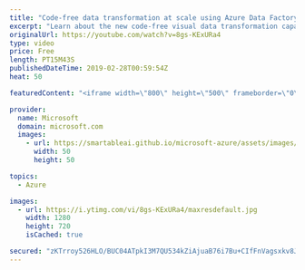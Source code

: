 ```yaml
---
title: "Code-free data transformation at scale using Azure Data Factory | Azure Friday"
excerpt: "Learn about the new code-free visual data transformation capabilities in Azure Data Factory as Gaurav Malhotra joins Lara Rubbelke to demonstrate how you can visually design, build, and manage data transformation processes without learning Spark or having a deep understanding of the distributed infrastructure."
originalUrl: https://youtube.com/watch?v=8gs-KExURa4
type: video
price: Free
length: PT15M43S
publishedDateTime: 2019-02-28T00:59:54Z
heat: 50

featuredContent: "<iframe width=\"800\" height=\"500\" frameborder=\"0\" src=\"https://www.youtube.com/embed/8gs-KExURa4\" allow=\"accelerometer; autoplay; encrypted-media; gyroscope; picture-in-picture\" allowfullscreen></iframe>"

provider:
  name: Microsoft
  domain: microsoft.com
  images:
    - url: https://smartableai.github.io/microsoft-azure/assets/images/organizations/microsoft.com-50x50.jpg
      width: 50
      height: 50

topics:
  - Azure

images:
  - url: https://i.ytimg.com/vi/8gs-KExURa4/maxresdefault.jpg
    width: 1280
    height: 720
    isCached: true

secured: "zKTrroy526HLO/BUC04ATpkI3M7QU534kZiAjuaB76i7Bu+CIfFnVagsxkv8JBauDhoj/e43q0MZJtWjrpiEraipawHCcV8N+cl23aN8X2vNwtbnlMp6uGZAmv4H9SXCtjXSw6ubwC1NgIM0otEKdBHvuPJHWTrqnYg5x1dSYPaRn2NVS/bKSCgrjcjBdq/d5oDixkE1ZugF2Gf/8sNTwc22xZ94uHIkDhlUIhZHcvwYzwIKTAsE3Xgh/tOcTWCZGpePraYJsao8w32mYphX8nUaWTvC9RhkYj3Wi9Y31yNEcFKDPHtRMbpuo5ajOq9HVadEp4l0Xs3NT+nmxebCdoKGCT8ycFcjMaCIapuy5glv7loaZJSmySH9J0Y/kE5JQ6sEUhUOtWIqLpn2EkVrb+dPBv7R3Tplw++3iZRfE28=;zKe8zj72ciHwiIuEZ95S9Q=="
---
```


